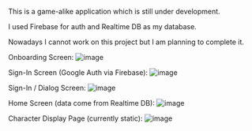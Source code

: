 This is a game-alike application which is still under development.

I used Firebase for auth and Realtime DB as my database.

Nowadays I cannot work on this project but I am planning to complete it.


Onboarding Screen:
![image](https://drive.google.com/uc?export=view&id=1kN1g6MPh8uD7XPwpisAB7QBfhW4zcCkN)

Sign-In Screen (Google Auth via Firebase):
![image](https://drive.google.com/uc?export=view&id=14_s2DNwGqafdBAQEYDXO84JhxbgBwQQc)

Sign-In / Dialog Screen:
![image](https://drive.google.com/uc?export=view&id=1h1K1jTg2x1sNsKNii5a1bKCh47R7WhVs)

Home Screen (data come from Realtime DB):
![image](https://drive.google.com/uc?export=view&id=19oKaAQVtmGLMGNH9smwpx7C_8B9-PLzF)

Character Display Page (currently static):
![image](https://drive.google.com/uc?export=view&id=1n11FUHUKxAb78edhReVizr7gLT-47nFF)










